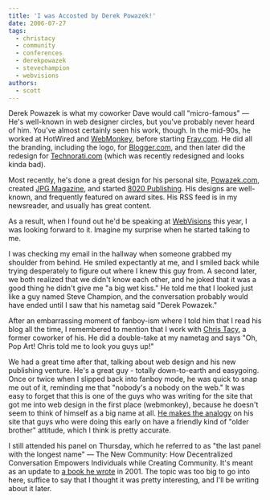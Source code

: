 ```yaml
---
title: 'I was Accosted by Derek Powazek!'
date: 2006-07-27
tags:
  - christacy
  - community
  - conferences
  - derekpowazek
  - stevechampion
  - webvisions
authors:
  - scott
---
```


Derek Powazek is what my coworker Dave would call "micro-famous" — He's well-known in web designer circles, but you've probably never heard of him. You've almost certainly seen his work, though. In the mid-90s, he worked at HotWired and [WebMonkey](http://webmonkey.wired.com/webmonkey/), before starting [Fray.com](http://www.fray.com/). He did all the branding, including the logo, for [Blogger.com](http://blogger.com/), and then later did the redesign for [Technorati.com](http://www.technorati.com/) (which was recently redesigned and looks kinda bad).

Most recently, he's done a great design for his personal site, [Powazek.com](http://www.powazek.com/), created [JPG Magazine](http://jpgmag.com/), and started [8020 Publishing](http://www.8020publishing.com/). His designs are well-known, and frequently featured on award sites. His RSS feed is in my newsreader, and usually has great content.

As a result, when I found out he'd be speaking at [WebVisions](http://webvisionsevent.com/) this year, I was looking forward to it. Imagine my surprise when he started talking to me.

I was checking my email in the hallway when someone grabbed my shoulder from behind. He smiled expectantly at me, and I smiled back while trying desperately to figure out where I knew this guy from. A second later, we both realized that we didn't know each other, and he joked that it was a good thing he didn't give me "a big wet kiss." He told me that I looked just like a guy named Steve Champion, and the conversation probably would have ended until I saw that his nametag said "Derek Powazek."

After an embarrassing moment of fanboy-ism where I told him that I read his blog all the time, I remembered to mention that I work with [Chris Tacy](http://christacy.blogspot.com/), a former coworker of his. He did a double-take at my nametag and says "Oh, Pop Art! Chris told me to look you guys up!"

We had a great time after that, talking about web design and his new publishing venture. He's a great guy - totally down-to-earth and easygoing. Once or twice when I slipped back into fanboy mode, he was quick to snap me out of it, reminding me that "nobody's a nobody on the web." It was easy to forget that this is one of the guys who was writing for the site that got me into web design in the first place (webmonkey), because he doesn't seem to think of himself as a big name at all. [He makes the analogy](http://www.powazek.com/2006/07/000599.html) on his site that guys who were doing this early on have a friendly kind of "older brother" attitude, which I think is pretty accurate.

I still attended his panel on Thursday, which he referred to as "the last panel with the longest name" — The New Community: How Decentralized Conversation Empowers Individuals while Creating Community. It's meant as an update to [a book he wrote](http://www.amazon.com/gp/product/0735710759/sr=8-1/qid=1153958459/ref=pd_bbs_1/103-0390226-6013442?ie=UTF8) in 2001. The topic was too big to go into here, suffice to say that I thought it was pretty interesting, and I'll be writing about it later.
